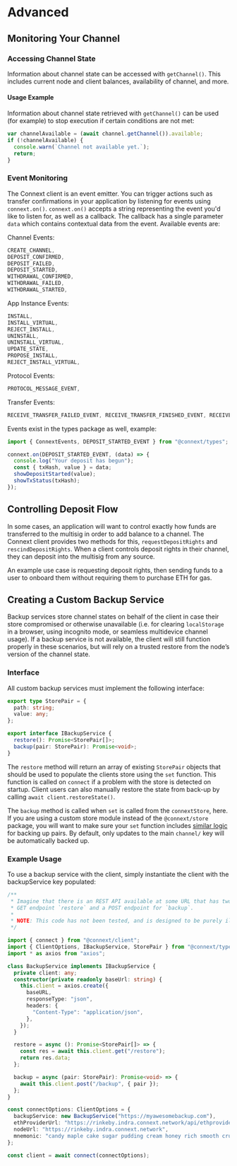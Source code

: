 # Advanced

## Monitoring Your Channel

### Accessing Channel State

Information about channel state can be accessed with `getChannel()`. This includes current node and client balances, availability of channel, and more.

#### Usage Example

Information about channel state retrieved with `getChannel()` can be used (for example) to stop execution if certain conditions are not met:

```javascript
var channelAvailable = (await channel.getChannel()).available;
if (!channelAvailable) {
  console.warn(`Channel not available yet.`);
  return;
}
```

### Event Monitoring

The Connext client is an event emitter. You can trigger actions such as transfer confirmations in your application by listening for events using `connext.on()`. `connext.on()` accepts a string representing the event you'd like to listen for, as well as a callback. The callback has a single parameter `data` which contains contextual data from the event. Available events are:

Channel Events:

```javascript
CREATE_CHANNEL,
DEPOSIT_CONFIRMED,
DEPOSIT_FAILED,
DEPOSIT_STARTED,
WITHDRAWAL_CONFIRMED,
WITHDRAWAL_FAILED,
WITHDRAWAL_STARTED,
```

App Instance Events:

```javascript
INSTALL,
INSTALL_VIRTUAL,
REJECT_INSTALL,
UNINSTALL,
UNINSTALL_VIRTUAL,
UPDATE_STATE,
PROPOSE_INSTALL,
REJECT_INSTALL_VIRTUAL,
```

Protocol Events:

```javascript
PROTOCOL_MESSAGE_EVENT,
```

Transfer Events:

```javascript
RECEIVE_TRANSFER_FAILED_EVENT, RECEIVE_TRANSFER_FINISHED_EVENT, RECEIVE_TRANSFER_STARTED_EVENT;
```

Events exist in the types package as well, example:

```typescript
import { ConnextEvents, DEPOSIT_STARTED_EVENT } from "@connext/types";

connext.on(DEPOSIT_STARTED_EVENT, (data) => {
  console.log("Your deposit has begun");
  const { txHash, value } = data;
  showDepositStarted(value);
  showTxStatus(txHash);
});
```

## Controlling Deposit Flow

In some cases, an application will want to control exactly how funds are transferred to the multisig in order to add balance to a channel. The Connext client provides two methods for this, `requestDepositRights` and `rescindDepositRights`. When a client controls deposit rights in their channel, they can deposit into the multisig from any source.

An example use case is requesting deposit rights, then sending funds to a user to onboard them without requiring them to purchase ETH for gas.

## Creating a Custom Backup Service

Backup services store channel states on behalf of the client in case their store compromised or otherwise unavailable (i.e. for clearing `localStorage` in a browser, using incognito mode, or seamless multidevice channel usage). If a backup service is not available, the client will still function properly in these scenarios, but will rely on a trusted restore from the node’s version of the channel state.

### Interface

All custom backup services must implement the following interface:

```typescript
export type StorePair = {
  path: string;
  value: any;
};

export interface IBackupService {
  restore(): Promise<StorePair[]>;
  backup(pair: StorePair): Promise<void>;
}
```

The `restore` method will return an array of existing `StorePair` objects that should be used to populate the clients store using the `set` function. This function is called on `connect` if a problem with the store is detected on startup. Client users can also manually restore the state from back-up by calling `await client.restoreState()`.

The `backup` method is called when `set` is called from the `connextStore`, here. If you are using a custom store module instead of the `@connext/store` package, you will want to make sure your `set` function includes [similar logic](https://github.com/ConnextProject/indra/blob/c06f10d0a4ebad4d3fdf0a8302eb35aea4c6b0c2/modules/store/src/connextStore.ts#L48-L56) for backing up pairs. By default, only updates to the main `channel/` key will be automatically backed up.

### Example Usage

To use a backup service with the client, simply instantiate the client with the backupService key populated:

```typescript
/**
 * Imagine that there is an REST API available at some URL that has two endpoints, a
 * GET endpoint `restore` and a POST endpoint for `backup`.
 *
 * NOTE: This code has not been tested, and is designed to be purely illustrative.
 */

import { connect } from "@connext/client";
import { ClientOptions, IBackupService, StorePair } from "@connext/types";
import * as axios from "axios";

class BackupService implements IBackupService {
  private client: any;
  constructor(private readonly baseUrl: string) {
    this.client = axios.create({
      baseURL,
      responseType: "json",
      headers: {
        "Content-Type": "application/json",
      },
    });
  }

  restore = async (): Promise<StorePair[]> => {
    const res = await this.client.get("/restore");
    return res.data;
  };

  backup = async (pair: StorePair): Promise<void> => {
    await this.client.post("/backup", { pair });
  };
}

const connectOptions: ClientOptions = {
  backupService: new BackupService("https://myawesomebackup.com"),
  ethProviderUrl: "https://rinkeby.indra.connext.network/api/ethprovider",
  nodeUrl: "https://rinkeby.indra.connext.network",
  mnemonic: "candy maple cake sugar pudding cream honey rich smooth crumble sweet treat",
};

const client = await connect(connectOptions);
```
